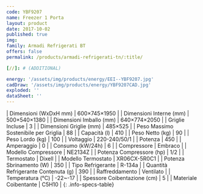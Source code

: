 ```yaml
---
code: YBF9207
name: Freezer 1 Porta
layout: product
date: 2017-10-02
published: true
img:
family: Armadi Refrigerati BT
offers: false
permalink: /products/armadi-refrigerati-tn/:title/

[//]: # (ADDITIONAL)

energy: '/assets/img/products/energy/EEI--YBF9207.jpg'
cadDraw: '/assets/img/products/energy/YBF9207CAD.jpg'
exploded: ''
dataSheet: ''
---
```



| Dimensioni (WxDxH mm) | 600×745×1950 |
| Dimensioni Interne (mm) | 500×540×1380 |
| Dimensioni Imballo (mm) | 640×774×2050 |
| Griglie Incluse | 3 |
| Dimensioni Griglie (mm) | 485×525 |
| Peso Massimo Sostenibile per Griglia | 88 |
| Capacità (l) | 410 |
| Peso Netto (kg) | 90 |
| Peso Lordo (kg) | 100 |
| Voltaggio | 220-240/50/1 |
| Potenza | 450 |
| Amperaggio | 0 |
| Consumo (kW/24h) | 6 |
| Compressore | Embraco |
| Modello Compressore | NE2134Z |
| Potenza Compressore (hp) | 1/2 |
| Termostato | Dixell |
| Modello Termostato | XR06CX-5R0C1 |
| Potenza Sbrinamento (W) | 350 |
| Tipo Refrigerante | R-134a |
| Quantità Refrigerante Contenuta (g) | 390 |
| Raffreddamento | Ventilato |
| Temperatura (°C) | -22~-17 |
| Spessore Coibentazione (cm) | 5 |
| Materiale Coibentante | C5H10 |
{: .info-specs-table}
